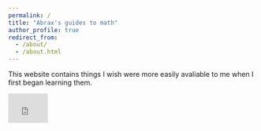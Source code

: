 ```yaml
---
permalink: /
title: "Abrax's guides to math"
author_profile: true
redirect_from: 
  - /about/
  - /about.html
---
```


<meta name="viewport" content="width=device-width, initial-scale=1">

This website contains things I wish were more easily avaliable to me when I first began learning them. 

<iframe scrolling="no" title="Trilinear polars" id="geogebra" src="https://www.geogebra.org/material/iframe/id/m79nt9sa/width/677/height/485/border/888888/sfsb/true/smb/false/stb/false/stbh/false/ai/false/asb/false/sri/false/rc/false/ld/false/sdz/false/ctl/false" width="80vw" height="60vw" style="border:0px;"> </iframe>
